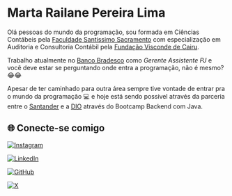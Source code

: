 # Marta Railane Pereira Lima    

Olá pessoas do mundo da programação, sou formada em Ciências Contábeis pela [Faculdade Santissimo Sacramento](https://fsssacramento.br/) com especialização em Auditoria e Consultoria Contábil pela [Fundação Visconde de Cairu](https://www.cairu.br/). 

  Trabalho atualmente no [Banco Bradesco](https://banco.bradesco/html/classic/index.shtm) como *Gerente Assistente PJ* e você deve estar se perguntando onde entra a programação, não é mesmo? 😂😂
  
  Apesar de ter caminhado para outra área sempre tive vontade de entrar pra o mundo da programação 💻 e hoje está sendo possivel através da parceria entre o [Santander](   https://abrasuaconta.santander.com.br/landing/?utm_urlsuffix=M10533-30339-47&gad_source=1&gclid=CjwKCAjwupGyBhBBEiwA0UcqaOZu4JXlcaADFZKtlhh19c5JAtLAbvHMIYCufWfrq3RuSi-GOiz_9RoC6okQAvD_BwE&gclsrc=aw.ds) e a [DIO](https://www.dio.me/) através do Bootcamp Backend com Java.
  
  ## 🌐 Conecte-se comigo

  [![Instagram](https://img.shields.io/badge/-instagram-000?style=for-the-badge&logo=instagram)](https://www.instagram.com/marta.liima/) 
  
  [![LinkedIn](https://img.shields.io/badge/LinkedIn-000?style=for-the-badge&logo=linkedin&logoColor=0E76A8)](https://www.linkedin.com/in/marta-railane-pereira-lima-9b8113a9) 

  [![GitHub](https://img.shields.io/badge/GitHub-000?style=for-the-badge&logo=GitHub)](https://github.com/martalimaa)


  [![X](https://img.shields.io/badge/X-%23E4405F?style=for-the-badge&logo=x)](https://twitter.com/MartaLi17929042) 
 
